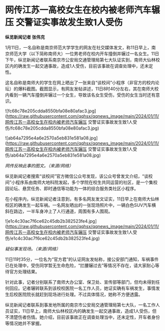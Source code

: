 # 网传江苏一高校女生在校内被老师汽车辗压 交警证实事故发生致1人受伤

**纵览新闻记者 张伟克**

1月11日，一名自称是南京师范大学学生的网友在社交媒体发文，称11日早上，南京师范大学（以下简称南师大）一位男老师在校内开车撞倒并辗过一名女生。11日下午，纵览新闻记者联系南京市公安局交通管理局第七大队证实到，南师大仙林校区内的确发生一起交通事故，造成1人受伤，目前该事故在调查处理中，还未定性。

这名自称是南师大的学生在网上晒出了一张来自“谈校间”小程序（非官方的校内论坛）的爆料截图。截图显示，有网友发帖讲述，11日8时40分左右，其在南师大校内看到一辆汽车撞倒并辗过一个女生，导致该名女生受伤，受伤的女生当时还有意识。

![fc68c78e205cdda8550bfa08e80afac3.jpg](https://raw.githubusercontent.com/qqhsx/qqnews_image/main/2024/01/11/网传江苏一高校女生在校内被老师汽车辗压 交警证实事故发生致1人受伤/fc68c78e205cdda8550bfa08e80afac3.jpg)

![ab64a7295e4a6e2570a5eb831e581a08.jpg](https://raw.githubusercontent.com/qqhsx/qqnews_image/main/2024/01/11/网传江苏一高校女生在校内被老师汽车辗压 交警证实事故发生致1人受伤/ab64a7295e4a6e2570a5eb831e581a08.jpg)

_网传反映此事的图文。（来源/网络）_

纵览新闻记者搜索“谈校间”官方微信公众号发现，该公众号曾发文介绍，“谈校间”小程序系由南师大地科院发起，多个学院在校生共同运营的社区，是一个集校园论坛、悬赏任务、即时通信等功能为一体的综合服务类社区小程序。

在小程序内，纵览新闻记者注意到，有多名网友发文证实，11日早上在南师大仙林校区的确发生一起车祸。一名网友晒出的一张现场照片中，一辆白色SUV汽车横斜在路边，一半车身冲上了人行通道，周围有多人围观。

![e1c4c30ac7f6ce62c45db2b382523fe4.jpg](https://raw.githubusercontent.com/qqhsx/qqnews_image/main/2024/01/11/网传江苏一高校女生在校内被老师汽车辗压 交警证实事故发生致1人受伤/e1c4c30ac7f6ce62c45db2b382523fe4.jpg)

 _疑似事发现场。（来源/网络）_

11日11时35分，一位名为“官方君”的认证网友发帖称，接公安部门通知，车祸事件已在处理中，受伤同学暂无生命危险，“拦腰辗过去”等情况不存在，请大家耐心等待官方处理结果。

针对此事，记者分别联系了南师大办公室、保卫处、宣传部等部门，但均未得到任何回应。记者辗转联系到该校校医院一名工作人员，她证实确有车祸发生，事情发生后校医院院长就赶到现场进行处理。不过具体情况，她称不方便透露。

纵览新闻记者联系到事发地所属的南京市公安局交通管理局第七大队，一名工作人员证实，11日早上，南师大仙林校区内的确发生一起交通事故，造成1人受伤，但不清楚伤者伤情。她介绍，目前该事故正在调查处理当中，还未定性，开车者身份等情况她并不掌握。

